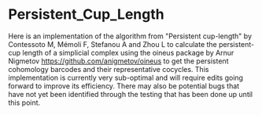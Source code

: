 # Persistent_Cup_Length

Here is an implementation of the algorithm from "Persistent cup-length" by Contessoto M, Mémoli F, Stefanou A and Zhou L to calculate the persistent-cup length of a simplicial complex using the oineus package by Arnur Nigmetov https://github.com/anigmetov/oineus to get the persistent cohomology barcodes and their representative cocycles. This implementation is currently very sub-optimal and will require edits going forward to improve its efficiency. There may also be potential bugs that have not yet been identified through the testing that has been done up until this point.

